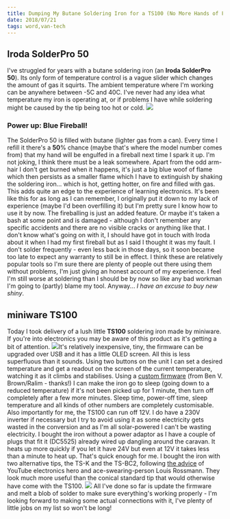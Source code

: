 ```yaml
---
title: Dumping My Butane Soldering Iron for a TS100 (No More Hands of Flame)
date: 2018/07/21
tags: word,van-tech
---
```


## Iroda SolderPro 50

I've struggled for years with a butane soldering iron (an **Iroda SolderPro 50**). Its only form of temperature control is a vague slider which changes the amount of gas it squirts. The ambient temperature where I'm working can be anywhere between -5C and 40C. I've never had any idea what temperature my iron is operating at, or if problems I have while soldering might be caused by the tip being too hot or cold. ![](/wp-content/uploads/2018/07/IMG_20180721_155608_DRO_edited-1024x768.jpg)

### Power up: Blue Fireball!

The SolderPro 50 is filled with butane (lighter gas from a can). Every time I refill it there's a **50**% chance (maybe that's where the model number comes from) that my hand will be engulfed in a fireball next time I spark it up. I'm not joking, I think there must be a leak somewhere. Apart from the odd arm-hair I don't get burned when it happens, it's just a big blue woof of flame which then persists as a smaller flame which I have to extinguish by shaking the soldering iron... which is hot, getting hotter, on fire and filled with gas. This adds quite an edge to the experience of learning electronics. It's been like this for as long as I can remember, I originally put it down to my lack of experience (maybe I'd been overfilling it) but I'm pretty sure I know how to use it by now. The fireballing is just an added feature. Or maybe it's taken a bash at some point and is damaged - although I don't remember any specific accidents and there are no visible cracks or anything like that. I don't know what's going on with it, I should have got in touch with Iroda about it when I had my first fireball but as I said I thought it was my fault. I don't solder frequently - even less back in those days, so it soon became too late to expect any warranty to still be in effect. I think these are relatively popular tools so I'm sure there are plenty of people out there using them without problems, I'm just giving an honest account of my experience. I feel I'm still worse at soldering than I should be by now so like any bad workman I'm going to (partly) blame my tool. Anyway... _I have an excuse to buy new shiny_.  

## miniware TS100

Today I took delivery of a lush little **TS100** soldering iron made by miniware. If you're into electronics you may be aware of this product as it's getting a bit of attention. ![](/wp-content/uploads/2018/07/IMG_20180721_155629_DRO_edited-1024x768.jpg)It's relatively inexpensive, tiny, the firmware can be upgraded over USB and it has a little OLED screen. All this is less superfluous than it sounds. Using two buttons on the unit I can set a desired temperature and get a readout on the screen of the current temperature, watching it as it climbs and stabilises. Using a [custom firmware](https://github.com/Ralim/ts100) (from Ben V. Brown/Ralim - thanks!) I can make the iron go to sleep (going down to a reduced temperature) if it's not been picked up for 1 minute, then turn off completely after a few more minutes. Sleep time, power-off time, sleep temperature and all kinds of other numbers are completely customisable. Also importantly for me, the TS100 can run off 12V. I do have a 230V inverter if necessary but I try to avoid using it as some electricity gets wasted in the conversion and as I'm all solar-powered I can't be wasting electricity. I bought the iron without a power adaptor as I have a couple of plugs that fit it (DC5525) already wired up dangling around the caravan. It heats up more quickly if you let it have 24V but even at 12V it takes less than a minute to heat up. That's quick enough for me. I bought the iron with two alternative tips, the TS-K and the TS-BC2, following [the advice](https://www.youtube.com/watch?v=ao39bPEyok4) of YouTube electronics hero and ace-swearing-person Louis Rossmann. They look much more useful than the conical standard tip that would otherwise have come with the TS100. ![](https://gentlyfirm.co.uk/words/wp-content/uploads/2018/07/IMG_20180721_182850_DRO_edited-1024x768.jpg) All I've done so far is update the firmware and melt a blob of solder to make sure everything's working properly - I'm looking forward to making some actual connections with it, I've plenty of little jobs on my list so won't be long!
